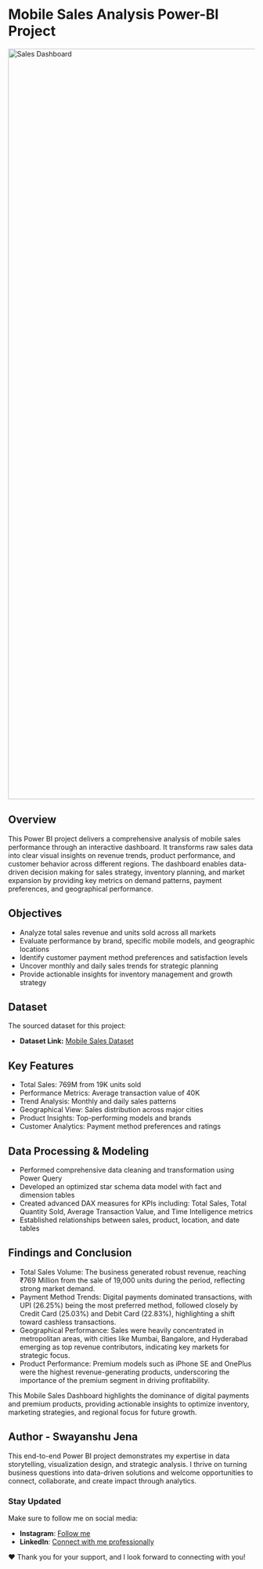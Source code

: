 # Mobile Sales Analysis Power-BI Project

<img width="2800" height="1530" alt="Sales Dashboard" src="https://github.com/user-attachments/assets/087bcd68-43bb-4c31-8586-79b7e922f060" />

## Overview
This Power BI project delivers a comprehensive analysis of mobile sales performance through an interactive dashboard. It transforms raw sales data into clear visual insights on revenue trends, product performance, and customer behavior across different regions. The dashboard enables data-driven decision making for sales strategy, inventory planning, and market expansion by providing key metrics on demand patterns, payment preferences, and geographical performance.

## Objectives

- Analyze total sales revenue and units sold across all markets
- Evaluate performance by brand, specific mobile models, and geographic locations
- Identify customer payment method preferences and satisfaction levels
- Uncover monthly and daily sales trends for strategic planning
- Provide actionable insights for inventory management and growth strategy

## Dataset

The sourced dataset for this project:

- **Dataset Link:** [Mobile Sales Dataset](https://docs.google.com/spreadsheets/d/1_-y_9cgrSp4ducJaftZIUaATW96_qNav/edit?usp=drive_link&ouid=102928088777884514912&rtpof=true&sd=true)

## Key Features

- Total Sales: 769M from 19K units sold
- Performance Metrics: Average transaction value of 40K
- Trend Analysis: Monthly and daily sales patterns
- Geographical View: Sales distribution across major cities
- Product Insights: Top-performing models and brands
- Customer Analytics: Payment method preferences and ratings

## Data Processing & Modeling

- Performed comprehensive data cleaning and transformation using Power Query
- Developed an optimized star schema data model with fact and dimension tables
- Created advanced DAX measures for KPIs including: Total Sales, Total Quantity Sold, Average Transaction Value, and Time Intelligence metrics
- Established relationships between sales, product, location, and date tables

## Findings and Conclusion

- Total Sales Volume: The business generated robust revenue, reaching ₹769 Million from the sale of 19,000 units during the period, reflecting strong market demand.
- Payment Method Trends: Digital payments dominated transactions, with UPI (26.25%) being the most preferred method, followed closely by Credit Card (25.03%) and Debit Card (22.83%), highlighting a shift toward    cashless transactions.
- Geographical Performance: Sales were heavily concentrated in metropolitan areas, with cities like Mumbai, Bangalore, and Hyderabad emerging as top revenue contributors, indicating key markets for strategic  focus.
- Product Performance: Premium models such as iPhone SE and OnePlus were the highest revenue-generating products, underscoring the importance of the premium segment in driving profitability.

This Mobile Sales Dashboard highlights the dominance of digital payments and premium products, providing actionable insights to optimize inventory, marketing strategies, and regional focus for future growth.

## Author - Swayanshu Jena

This end-to-end Power BI project demonstrates my expertise in data storytelling, visualization design, and strategic analysis. I thrive on turning business questions into data-driven solutions and welcome opportunities to connect, collaborate, and create impact through analytics.

### Stay Updated

Make sure to follow me on social media:

- **Instagram**: [Follow me](https://www.instagram.com/sway_anshu_jena/)
- **LinkedIn**: [Connect with me professionally](https://www.linkedin.com/in/swayanshu-jena)

❤️ Thank you for your support, and I look forward to connecting with you!





